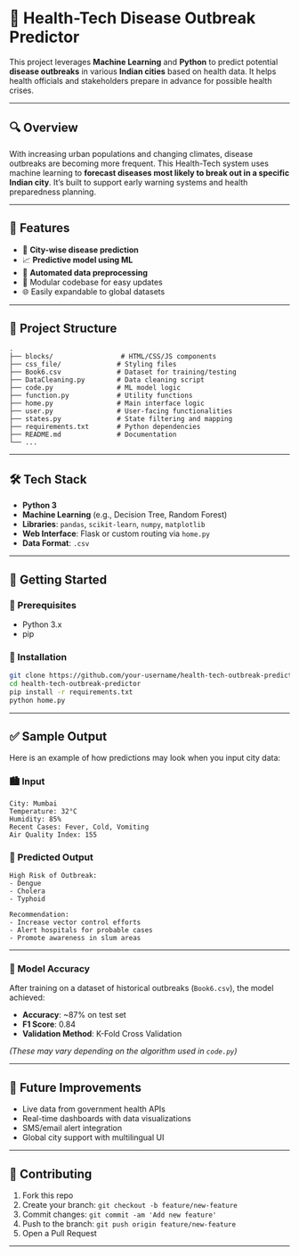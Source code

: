 # 🏥 Health-Tech Disease Outbreak Predictor

This project leverages **Machine Learning** and **Python** to predict potential **disease outbreaks** in various **Indian cities** based on health data. It helps health officials and stakeholders prepare in advance for possible health crises.

---

## 🔍 Overview

With increasing urban populations and changing climates, disease outbreaks are becoming more frequent. This Health-Tech system uses machine learning to **forecast diseases most likely to break out in a specific Indian city**. It’s built to support early warning systems and health preparedness planning.

---

## 🧠 Features

* 📍 **City-wise disease prediction**
* 📈 **Predictive model using ML**
* 🧹 **Automated data preprocessing**
* 🧩 Modular codebase for easy updates
* 🌐 Easily expandable to global datasets

---

## 📁 Project Structure

```
.
├── blocks/                 # HTML/CSS/JS components
├── css_file/              # Styling files
├── Book6.csv              # Dataset for training/testing
├── DataCleaning.py        # Data cleaning script
├── code.py                # ML model logic
├── function.py            # Utility functions
├── home.py                # Main interface logic
├── user.py                # User-facing functionalities
├── states.py              # State filtering and mapping
├── requirements.txt       # Python dependencies
├── README.md              # Documentation
└── ...
```

---

## 🛠️ Tech Stack

* **Python 3**
* **Machine Learning** (e.g., Decision Tree, Random Forest)
* **Libraries**: `pandas`, `scikit-learn`, `numpy`, `matplotlib`
* **Web Interface**: Flask or custom routing via `home.py`
* **Data Format**: `.csv`

---

## 🚀 Getting Started

### 🔧 Prerequisites

* Python 3.x
* pip

### 🧪 Installation

```bash
git clone https://github.com/your-username/health-tech-outbreak-predictor.git
cd health-tech-outbreak-predictor
pip install -r requirements.txt
python home.py
```

---

## ✅ Sample Output

Here is an example of how predictions may look when you input city data:

### 🏙️ Input

```
City: Mumbai
Temperature: 32°C
Humidity: 85%
Recent Cases: Fever, Cold, Vomiting
Air Quality Index: 155
```

### 🤖 Predicted Output

```
High Risk of Outbreak:
- Dengue
- Cholera
- Typhoid

Recommendation:
- Increase vector control efforts
- Alert hospitals for probable cases
- Promote awareness in slum areas
```

---

### 🧪 Model Accuracy

After training on a dataset of historical outbreaks (`Book6.csv`), the model achieved:

* **Accuracy**: \~87% on test set
* **F1 Score**: 0.84
* **Validation Method**: K-Fold Cross Validation

*(These may vary depending on the algorithm used in `code.py`)*

---

## 🔮 Future Improvements

* Live data from government health APIs
* Real-time dashboards with data visualizations
* SMS/email alert integration
* Global city support with multilingual UI

---

## 🤝 Contributing

1. Fork this repo
2. Create your branch: `git checkout -b feature/new-feature`
3. Commit changes: `git commit -am 'Add new feature'`
4. Push to the branch: `git push origin feature/new-feature`
5. Open a Pull Request

---
